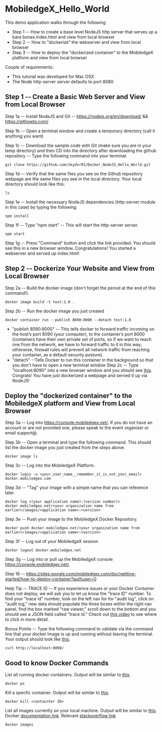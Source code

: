 # MobiledgeX_Hello_World

This demo application walks through the following
* Step 1 -- How to create a base level NodeJS http server that serves up a bare bones index.html and view from local browser
* Step 2 -- How to "dockerize" the webserver and view from local browser
* Step 3 -- How to deploy the "dockerized container" to the MobiledgeX platform and view from local browser

Couple of requirements:
* This tutorial was developed for Mac OSX
* The Node http-server server defaults to port 8080

## Step 1 -- Create a Basic Web Server and View from Local Browser

Step 1a -- Install NodeJS and Git -- https://nodejs.org/en/download/ && https://githowto.com/

Step 1b -- Open a terminal window and create a temporary directory (call it anything you want)

Step 1c -- Download the sample code with Git (make sure you are in your temp directory) and then CD into the directory after downloading the github repository -- Type the following command into your terminal:
```
git clone https://github.com/skydvr01/Docker_NodeJS_Hello_World.git
```
Step 1d -- Verify that the same files you see on the Github repository webpage are the same files you see in the local directory. Your local directory should look like this: 
```
ls
```

Step 1e -- Install the necessary NodeJS dependencies (http-server module in this case) by typing the following:
```
npm install
```

Step 1f -- Type "npm start" -- This will start the http-server server.  
```
npm start
```

Step 1g -- Press "Command" button and click the link provided. You should see this <show image> in a new browser window. Congratulations! You started a webserver and served up index.html! 

## Step 2 -- Dockerize Your Website and View from Local Browser

Step 2a -- Build the docker image (don't forget the period at the end of this command!).
```
docker image build -t test:1.0 .
```
Step 2b -- Run the docker image you just created
```
docker container run --publish 8090:8000 --detach test:1.0
```
* "publish 8090:8000" -- This tells docker to forward traffic incoming on the host’s port 8090 (your computer), to the container’s port 8000 (containers have their own private set of ports, so if we want to reach one from the network, we have to forward traffic to it in this way; otherwise, firewall rules will prevent all network traffic from reaching your container, as a default security posture).
* "detach" --Tells Docker to run this container in the background so that you don't have to open a new terminal window
Step 2c -- Type "localhost:8090" into a new browser window and you should see [this](https://drive.google.com/file/d/14t0eEVYtIQVjNQ90StxgV-cC_DAqfBey/view?usp=sharing). Congrats! You have just dockerized a webpage and served it up via NodeJS!

## Deploy the "dockerized container" to the MobiledgeX platform and View from Local Browser
Step 3a -- Log into https://console.mobiledgex.net/. If you do not have an account or are not provided one, please speak to the event organizer or email support@. 

Step 3b -- Open a terminal and type the following command. This should list the docker image you just created from the steps above. 
```
docker image ls
```

Step 3c -- Log into the MobiledgeX Platform.
```
docker login -u <your_user_name__remember_it_is_not_your_email> docker.mobiledgex.com
```

Step 3d -- "Tag" your image with a simple name that you can reference later.
```
docker tag <(your application name):(version number)> docker.mobiledgex.net/<your organization name from earlier>/images/<application name>:<version>
```

Step 3e -- Push your image to the MobiledgeX Docker Repository.
```
docker push docker.mobiledgex.net/<your organization name from earlier>/images/<application name>:<version>
```
Step 3f -- Log out of your MobiledgeX session
```
docker logout docker.mobiledgex.net
```

Step 3g -- Log into or pull up the MobiledgeX console https://console.mobiledgex.net/.

Step 16 -- https://sites.google.com/mobiledgex.com/doc/getting-started/how-to-deploy-container?authuser=0

Help Tip -- TRACE ID -- If you experience issues or your Docker Container does not deploy, we will ask you to let us know the "trace ID" number. To find your "trace id" number, look on the left nav for for "audit log", click on "audit log," new data should populate the three boxes within the right nav panel, find the box marked "raw viewer," scroll down to the bottom and you should see a JSON field called "trace id." Check out [this video](https://drive.google.com/open?id=1ypz_QiEbFUUhHGGqDty-DTdLCqlTUvVs) to see where to click in more detail. 

Bonus Points -- Type the following command to validate via the command line that your docker image is up and running without leaving the terminal. Your output should look like [this](https://drive.google.com/file/d/1BRLBm2D0MlPs3AWSyEK5kW--nZWOlktI/view?usp=sharing).
```
curl http://localhost:8090/
```

## Good to know Docker Commands

List all running docker containers. Output will be similar to [this]().
```
docker ps
```
Kill a specfic container. Output will be similar to [this]().
```
docker kill <containter ID>
```
List all images currently on your local machine. Output will be similar to [this](https://drive.google.com/file/d/1IfIiM2-WpjfYzUFH9NJV1ljBK-crwcu0/view?usp=sharing). Docker [documentation link](https://docs.docker.com/v17.12/edge/engine/reference/commandline/image_ls/). Relevant [stackoverflow link](https://stackoverflow.com/questions/30543409/how-to-check-if-a-docker-image-with-a-specific-tag-exist-locally)
```
docker images
```
